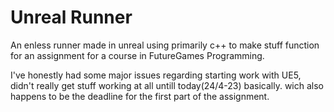 # Unreal Runner
An enless runner made in unreal using primarily c++ to make stuff function for an assignment for a course in FutureGames Programming.

I've honestly had some major issues regarding starting work with UE5, didn't really get stuff working at all untill today(24/4-23) basically. 
wich also happens to be the deadline for the first part of the assignment.
